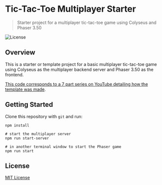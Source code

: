 # Tic-Tac-Toe Multiplayer Starter
> Starter project for a multiplayer tic-tac-toe game using Colyseus and Phaser 3.50

![License](https://img.shields.io/badge/license-MIT-green)

## Overview

This is a starter or template project for a basic multiplayer tic-tac-toe game using Colyseus as the multiplayer backend server and Phaser 3.50 as the frontend.

[This code corresponds to a 7 part series on YouTube detailing how the template was made](https://www.youtube.com/playlist?list=PLumYWZ2t7CRueXsocQXOGqewmwzohljof).

## Getting Started

Clone this repository with `git` and run:

```
npm install

# start the multiplayer server
npm run start-server

# in another terminal window to start the Phaser game
npm run start
```

## License

[MIT License](https://github.com/ourcade/phaser3-typescript-parcel-template/blob/master/LICENSE)
